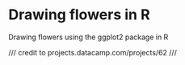 # Drawing flowers in R

Drawing flowers using the ggplot2 package in R


///
credit to projects.datacamp.com/projects/62
///
